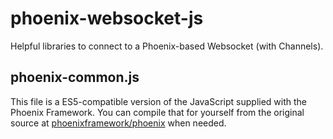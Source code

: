 # phoenix-websocket-js
Helpful libraries to connect to a Phoenix-based Websocket (with Channels). 

## phoenix-common.js

This file is a ES5-compatible version of the JavaScript supplied with the Phoenix Framework. You can compile that for yourself from the original source at [phoenixframework/phoenix](https://github.com/phoenixframework/phoenix) when needed.
